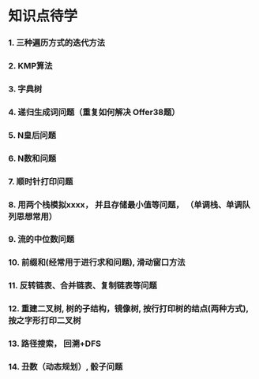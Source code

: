 # 知识点待学
### 1. 三种遍历方式的迭代方法
### 2. KMP算法
### 3. 字典树
### 4. 递归生成词问题（重复如何解决 Offer38题）
### 5. N皇后问题
### 6. N数和问题
### 7. 顺时针打印问题
### 8. 用两个栈模拟xxxx， 并且存储最小值等问题， （单调栈、单调队列思想常用）
### 9. 流的中位数问题
### 10. 前缀和(经常用于进行求和问题), 滑动窗口方法
### 11. 反转链表、合并链表、复制链表等问题
### 12. 重建二叉树, 树的子结构，镜像树, 按行打印树的结点(两种方式), 按之字形打印二叉树
### 13. 路径搜索， 回溯+DFS
### 14. 丑数（动态规划）, 骰子问题

